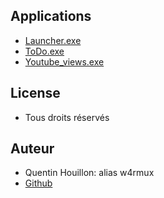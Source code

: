 ## Applications
- [Launcher.exe](https://quentinhouillon.github.io/launcher/)
- [ToDo.exe](https://quentinhouillon.github.io/todo/)
- [Youtube_views.exe](https://quentinhouillon.github.io/Youtube_views/)

## License
- Tous droits réservés

## Auteur
- Quentin Houillon: alias w4rmux
- [Github](https://github.com/quentinhouillon/)
